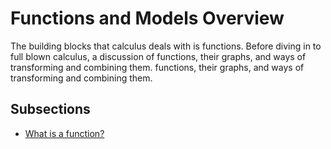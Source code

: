 # Functions and Models Overview
The building blocks that calculus deals with is functions. Before diving in to full blown calculus, a discussion of functions, their graphs, and ways of transforming and combining them. functions, their graphs, and ways of transforming and combining them.

## Subsections
- [What is a function?](What_is_a_Function_.pdf)
